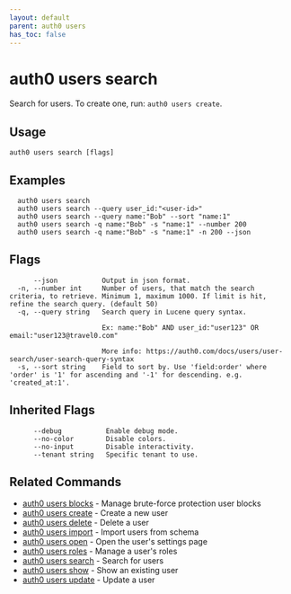 ```yaml
---
layout: default
parent: auth0 users
has_toc: false
---
```

# auth0 users search

Search for users. To create one, run: `auth0 users create`.

## Usage
```
auth0 users search [flags]
```

## Examples

```
  auth0 users search
  auth0 users search --query user_id:"<user-id>"
  auth0 users search --query name:"Bob" --sort "name:1"
  auth0 users search -q name:"Bob" -s "name:1" --number 200
  auth0 users search -q name:"Bob" -s "name:1" -n 200 --json
```


## Flags

```
      --json           Output in json format.
  -n, --number int     Number of users, that match the search criteria, to retrieve. Minimum 1, maximum 1000. If limit is hit, refine the search query. (default 50)
  -q, --query string   Search query in Lucene query syntax.
                       
                       Ex: name:"Bob" AND user_id:"user123" OR email:"user123@travel0.com" 
                       
                       More info: https://auth0.com/docs/users/user-search/user-search-query-syntax
  -s, --sort string    Field to sort by. Use 'field:order' where 'order' is '1' for ascending and '-1' for descending. e.g. 'created_at:1'.
```


## Inherited Flags

```
      --debug           Enable debug mode.
      --no-color        Disable colors.
      --no-input        Disable interactivity.
      --tenant string   Specific tenant to use.
```


## Related Commands

- [auth0 users blocks](auth0_users_blocks.md) - Manage brute-force protection user blocks
- [auth0 users create](auth0_users_create.md) - Create a new user
- [auth0 users delete](auth0_users_delete.md) - Delete a user
- [auth0 users import](auth0_users_import.md) - Import users from schema
- [auth0 users open](auth0_users_open.md) - Open the user's settings page
- [auth0 users roles](auth0_users_roles.md) - Manage a user's roles
- [auth0 users search](auth0_users_search.md) - Search for users
- [auth0 users show](auth0_users_show.md) - Show an existing user
- [auth0 users update](auth0_users_update.md) - Update a user


